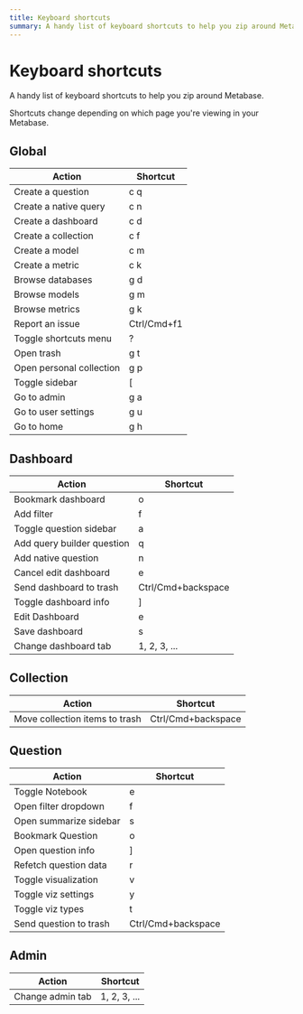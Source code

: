 ```yaml
---
title: Keyboard shortcuts
summary: A handy list of keyboard shortcuts to help you zip around Metabase.
---
```


# Keyboard shortcuts

A handy list of keyboard shortcuts to help you zip around Metabase.

Shortcuts change depending on which page you're viewing in your Metabase.

## Global

| Action                   | Shortcut    |
| ------------------------ | ----------- |
| Create a question        | c q         |
| Create a native query    | c n         |
| Create a dashboard       | c d         |
| Create a collection      | c f         |
| Create a model           | c m         |
| Create a metric          | c k         |
| Browse databases         | g d         |
| Browse models            | g m         |
| Browse metrics           | g k         |
| Report an issue          | Ctrl/Cmd+f1 |
| Toggle shortcuts menu    | ?           |
| Open trash               | g t         |
| Open personal collection | g p         |
| Toggle sidebar           | [           |
| Go to admin              | g a         |
| Go to user settings      | g u         |
| Go to home               | g h         |

## Dashboard

| Action                     | Shortcut           |
| -------------------------- | ------------------ |
| Bookmark dashboard         | o                  |
| Add filter                 | f                  |
| Toggle question sidebar    | a                  |
| Add query builder question | q                  |
| Add native question        | n                  |
| Cancel edit dashboard      | e                  |
| Send dashboard to trash    | Ctrl/Cmd+backspace |
| Toggle dashboard info      | ]                  |
| Edit Dashboard             | e                  |
| Save dashboard             | s                  |
| Change dashboard tab       | 1, 2, 3, ...       |

## Collection

| Action                         | Shortcut           |
| ------------------------------ | ------------------ |
| Move collection items to trash | Ctrl/Cmd+backspace |

## Question

| Action                 | Shortcut           |
| ---------------------- | ------------------ |
| Toggle Notebook        | e                  |
| Open filter dropdown   | f                  |
| Open summarize sidebar | s                  |
| Bookmark Question      | o                  |
| Open question info     | ]                  |
| Refetch question data  | r                  |
| Toggle visualization   | v                  |
| Toggle viz settings    | y                  |
| Toggle viz types       | t                  |
| Send question to trash | Ctrl/Cmd+backspace |

## Admin

| Action           | Shortcut     |
| ---------------- | ------------ |
| Change admin tab | 1, 2, 3, ... |
